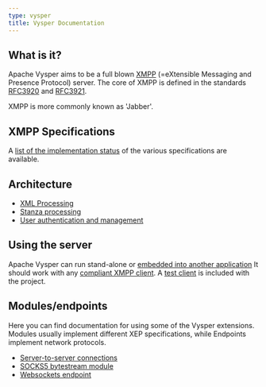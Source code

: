 ```yaml
---
type: vysper
title: Vysper Documentation
---
```


## What is it?

Apache Vysper aims to be a full blown [XMPP](http://www.xmpp.org/) (=eXtensible Messaging and Presence Protocol) server.
The core of XMPP is defined in the standards [RFC3920](http://www.ietf.org/rfc/rfc3920.txt) and [RFC3921](http://www.ietf.org/rfc/rfc3921.txt).

XMPP is more commonly known as 'Jabber'.

## XMPP Specifications

A [list of the implementation status](standards_supported.html) of the various specifications are available.

## Architecture

* [XML Processing](xml_processing.html)
* [Stanza processing](stanza_processing_layer.html)
* [User authentication and management](user_mgmt.html)

## Using the server

Apache Vysper can run stand-alone or [embedded into another application](embed.html)
It should work with any [compliant XMPP client](http://en.wikipedia.org/wiki/List_of_Jabber_client_software).
A [test client](test_client.html) is included with the project.

## Modules/endpoints

Here you can find documentation for using some of the Vysper extensions. Modules usually implement different XEP specifications, while Endpoints implement network protocols.

* [Server-to-server connections](server_to_server_comm.html)
* [SOCKS5 bytestream module](socks5.html)
* [Websockets endpoint](websocket_endpoint.html)
